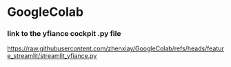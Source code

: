 # GoogleColab
### link to the yfiance cockpit .py file
https://raw.githubusercontent.com/zhenxiay/GoogleColab/refs/heads/feature_streamlit/streamlit_yfiance.py